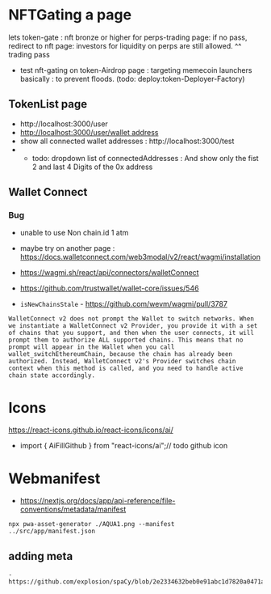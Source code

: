 # NFTGating a page

lets token-gate : nft bronze or higher for perps-trading page: if no pass, redirect to nft page: investors for liquidity on perps are still allowed. ^^ trading pass

- test nft-gating on token-Airdrop page : targeting memecoin launchers basically : to prevent floods. (todo: deploy:token-Deployer-Factory)

## TokenList page

- http://localhost:3000/user
- [http://localhost:3000/user/wallet address](http://localhost:3000/user/0xCDeb7F7974D89Fd71089487D65AA9731d7E846F5)
- show all connected wallet addresses : http://localhost:3000/test
- - todo: dropdown list of connectedAddresses : And show only the fist 2 and last 4 Digits of the 0x address

## Wallet Connect

### Bug

- unable to use Non chain.id 1 atm
- maybe try on another page : https://docs.walletconnect.com/web3modal/v2/react/wagmi/installation
- https://wagmi.sh/react/api/connectors/walletConnect

- https://github.com/trustwallet/wallet-core/issues/546
- `isNewChainsStale` - https://github.com/wevm/wagmi/pull/3787

`WalletConnect v2 does not prompt the Wallet to switch networks. When we instantiate a WalletConnect v2 Provider, you provide it with a set of chains that you support, and then when the user connects, it will prompt them to authorize ALL supported chains. This means that no prompt will appear in the Wallet when you call wallet_switchEthereumChain, because the chain has already been authorized. Instead, WalletConnect v2's Provider switches chain context when this method is called, and you need to handle active chain state accordingly.`

# Icons

https://react-icons.github.io/react-icons/icons/ai/

- import { AiFillGithub } from "react-icons/ai";// todo github icon

# Webmanifest

- https://nextjs.org/docs/app/api-reference/file-conventions/metadata/manifest

`npx pwa-asset-generator ./AQUA1.png --manifest ../src/app/manifest.json`

## adding meta

```<meta >
- https://github.com/explosion/spaCy/blob/2e2334632beb0e91abc1d7820a0471a10af61489/website/pages/_app.tsx#L14
```
